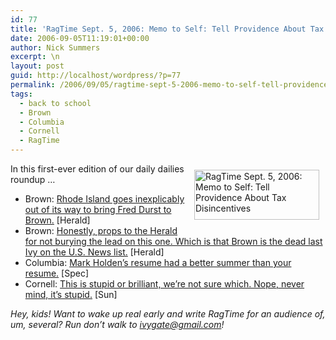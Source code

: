 ```yaml
---
id: 77
title: 'RagTime Sept. 5, 2006: Memo to Self: Tell Providence About Tax Disincentives'
date: 2006-09-05T11:19:01+00:00
author: Nick Summers
excerpt: \n
layout: post
guid: http://localhost/wordpress/?p=77
permalink: /2006/09/05/ragtime-sept-5-2006-memo-to-self-tell-providence-about-tax-disincentives/
tags:
  - back to school
  - Brown
  - Columbia
  - Cornell
  - RagTime
---
```

<img width="200" vspace="10" hspace="10" height="80" border="0" align="right" src="http://www.ivygateblog.com/wp-content/uploads/2006/09/ragtime.jpg" alt="RagTime Sept. 5, 2006: Memo to Self: Tell Providence About Tax Disincentives" />In this first-ever edition of our daily dailies roundup &#8230;

  * Brown: [Rhode Island goes inexplicably out of its way to bring Fred Durst to Brown.](http://media.www.browndailyherald.com/media/storage/paper472/news/2006/09/05/CampusNews/Brown.To.Appear.In.Fred.Dursts.Directorial.Debut-2256754.shtml?sourcedomain=www.browndailyherald.com&MIIHost=media.collegepublisher.com) [Herald]
  * Brown: [Honestly, props to the Herald for not burying the lead on this one. Which is that Brown is the dead last Ivy on the U.S. News list.](http://media.www.browndailyherald.com/media/storage/paper472/news/2006/09/05/CampusNews/Brown.Holds.Steady.At.No.15.In.Annual.U.s.News.Rankings-2256718.shtml?sourcedomain=www.browndailyherald.com&MIIHost=media.collegepublisher.com) [Herald]
  * Columbia: [Mark Holden&#8217;s resume had a better summer than your resume.](http://media.www.columbiaspectator.com/media/storage/paper865/news/2006/09/05/Opinion/Dispatch.From.The.Gulf.Coast-2256562.shtml?sourcedomain=www.columbiaspectator.com&MIIHost=media.collegepublisher.com) [Spec]
  * Cornell: [This is stupid or brilliant, we&#8217;re not sure which. Nope, never mind, it&#8217;s stupid.](http://cornelldailysun.com/node/18048) [Sun]

_Hey, kids! Want to wake up real early and write RagTime for an audience of, um, several? Run don&#8217;t walk to ivygate@gmail.com!_